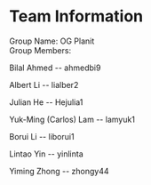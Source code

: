 # Team Information
Group Name: OG Planit<br/>
Group Members: 

Bilal Ahmed -- ahmedbi9

Albert Li -- lialber2

Julian He -- Hejulia1 

Yuk-Ming (Carlos) Lam -- lamyuk1

Borui Li  -- liborui1

Lintao Yin  -- yinlinta 

Yiming Zhong  -- zhongy44 
